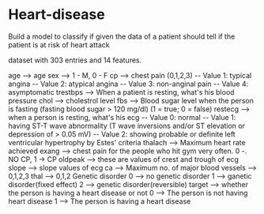 # Heart-disease
Build a model to classify if given the data of a patient should tell if the patient is at risk of heart attack

dataset with 303 entries and 14 features.

   age --> age
   sex --> 1 - M, 0 - F
   cp --> chest pain (0,1,2,3)
   -- Value 1: typical angina
   -- Value 2: atypical angina
   -- Value 3: non-anginal pain
   -- Value 4: asymptomatic
   trestbps --> When a patient is resting, what's his blood pressure
   chol --> cholestrol level
   fbs --> Blood sugar level when the person is fasting
        (fasting blood sugar > 120 mg/dl) (1 = true; 0 = false)
   restecg --> when a person is resting, what's his ecg
   -- Value 0: normal
   -- Value 1: having ST-T wave abnormality (T wave inversions and/or ST elevation or depression of > 0.05 mV)
   -- Value 2: showing probable or definite left ventricular hypertrophy by Estes' criteria
   thalach --> Maximum heart rate achieved
   exang --> chest pain for the people who hit gym very often. 0 -. NO CP, 1 -> CP
   oldpeak --> these are values of crest and trough of ecg
   slope --> slope values of ecg
   ca --> Maximum no. of major blood vessels --> 0,1,2,3
   thal --> 0,1,2
           Genetic disorder
           0 --> no genetic disorder
           1 --> ganetic disorder(fixed effect)
           2 --> genetic disorder(reversible)
   target --> whether the person is having a heart disease or not
         0 --> The person is not having heart disease
         1 --> The person is having a heart disease 
